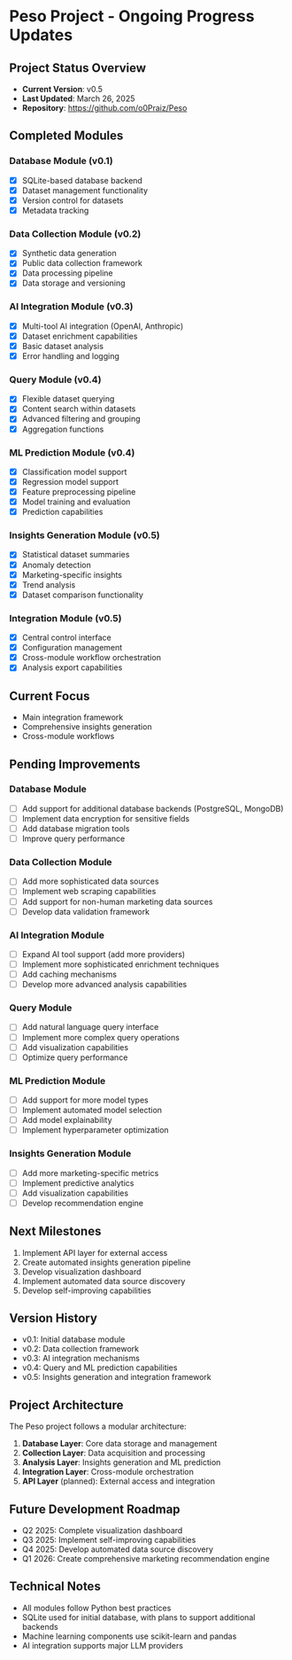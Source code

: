 # Peso Project - Ongoing Progress Updates

## Project Status Overview
- **Current Version**: v0.5
- **Last Updated**: March 26, 2025
- **Repository**: https://github.com/o0Praiz/Peso

## Completed Modules

### Database Module (v0.1)
- [x] SQLite-based database backend
- [x] Dataset management functionality
- [x] Version control for datasets
- [x] Metadata tracking

### Data Collection Module (v0.2)
- [x] Synthetic data generation
- [x] Public data collection framework
- [x] Data processing pipeline
- [x] Data storage and versioning

### AI Integration Module (v0.3)
- [x] Multi-tool AI integration (OpenAI, Anthropic)
- [x] Dataset enrichment capabilities
- [x] Basic dataset analysis
- [x] Error handling and logging

### Query Module (v0.4)
- [x] Flexible dataset querying
- [x] Content search within datasets
- [x] Advanced filtering and grouping
- [x] Aggregation functions

### ML Prediction Module (v0.4)
- [x] Classification model support
- [x] Regression model support
- [x] Feature preprocessing pipeline
- [x] Model training and evaluation
- [x] Prediction capabilities

### Insights Generation Module (v0.5)
- [x] Statistical dataset summaries
- [x] Anomaly detection
- [x] Marketing-specific insights
- [x] Trend analysis
- [x] Dataset comparison functionality

### Integration Module (v0.5)
- [x] Central control interface
- [x] Configuration management
- [x] Cross-module workflow orchestration
- [x] Analysis export capabilities

## Current Focus
- Main integration framework
- Comprehensive insights generation
- Cross-module workflows

## Pending Improvements

### Database Module
- [ ] Add support for additional database backends (PostgreSQL, MongoDB)
- [ ] Implement data encryption for sensitive fields
- [ ] Add database migration tools
- [ ] Improve query performance

### Data Collection Module
- [ ] Add more sophisticated data sources
- [ ] Implement web scraping capabilities
- [ ] Add support for non-human marketing data sources
- [ ] Develop data validation framework

### AI Integration Module
- [ ] Expand AI tool support (add more providers)
- [ ] Implement more sophisticated enrichment techniques
- [ ] Add caching mechanisms
- [ ] Develop more advanced analysis capabilities

### Query Module
- [ ] Add natural language query interface
- [ ] Implement more complex query operations
- [ ] Add visualization capabilities
- [ ] Optimize query performance

### ML Prediction Module
- [ ] Add support for more model types
- [ ] Implement automated model selection
- [ ] Add model explainability
- [ ] Implement hyperparameter optimization

### Insights Generation Module
- [ ] Add more marketing-specific metrics
- [ ] Implement predictive analytics
- [ ] Add visualization capabilities
- [ ] Develop recommendation engine

## Next Milestones
1. Implement API layer for external access
2. Create automated insights generation pipeline
3. Develop visualization dashboard
4. Implement automated data source discovery
5. Develop self-improving capabilities

## Version History
- v0.1: Initial database module
- v0.2: Data collection framework
- v0.3: AI integration mechanisms
- v0.4: Query and ML prediction capabilities
- v0.5: Insights generation and integration framework

## Project Architecture
The Peso project follows a modular architecture:

1. **Database Layer**: Core data storage and management
2. **Collection Layer**: Data acquisition and processing
3. **Analysis Layer**: Insights generation and ML prediction
4. **Integration Layer**: Cross-module orchestration
5. **API Layer** (planned): External access and integration

## Future Development Roadmap
- Q2 2025: Complete visualization dashboard
- Q3 2025: Implement self-improving capabilities
- Q4 2025: Develop automated data source discovery
- Q1 2026: Create comprehensive marketing recommendation engine

## Technical Notes
- All modules follow Python best practices
- SQLite used for initial database, with plans to support additional backends
- Machine learning components use scikit-learn and pandas
- AI integration supports major LLM providers
